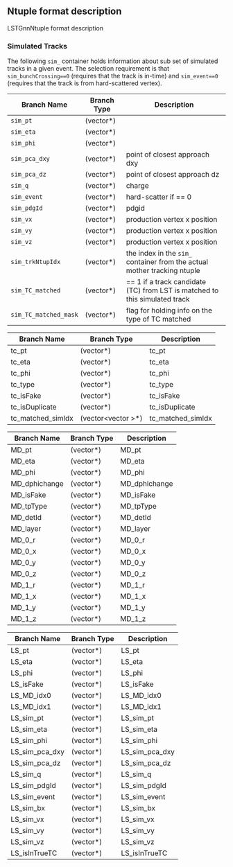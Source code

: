 
## Ntuple format description

LSTGnnNtuple format description

### Simulated Tracks


The following `sim_` container holds information about sub set of simulated tracks in a given event.
The selection requirement is that `sim_bunchCrossing==0` (requires that the track is in-time) and `sim_event==0` (requires that the track is from hard-scattered vertex).

| Branch Name               | Branch Type               | Description         |
| ------------------------- | ------------------------- | ------------------- |
| ```sim_pt             ``` | (vector<float>*)          |                     |
| ```sim_eta            ``` | (vector<float>*)          |                     |
| ```sim_phi            ``` | (vector<float>*)          |                     |
| ```sim_pca_dxy        ``` | (vector<float>*)          | point of closest approach dxy |
| ```sim_pca_dz         ``` | (vector<float>*)          | point of closest approach dz  |
| ```sim_q              ``` | (vector<int>*)            | charge              |
| ```sim_event          ``` | (vector<int>*)            | hard-scatter if == 0 |
| ```sim_pdgId          ``` | (vector<int>*)            | pdgid               |
| ```sim_vx             ``` | (vector<float>*)          | production vertex x position |
| ```sim_vy             ``` | (vector<float>*)          | production vertex x position |
| ```sim_vz             ``` | (vector<float>*)          | production vertex x position |
| ```sim_trkNtupIdx     ``` | (vector<float>*)          | the index in the ```sim_``` container from the actual mother tracking ntuple |
| ```sim_TC_matched     ``` | (vector<int>*)            | == 1 if a track candidate (TC) from LST is matched to this simulated track |
| ```sim_TC_matched_mask``` | (vector<int>*)            | flag for holding info on the type of TC matched |

| Branch Name         | Branch Type               | Description         |
| ------------------- | ------------------------- | ------------------- |
| tc_pt               | (vector<float>*)          | tc_pt               |
| tc_eta              | (vector<float>*)          | tc_eta              |
| tc_phi              | (vector<float>*)          | tc_phi              |
| tc_type             | (vector<int>*)            | tc_type             |
| tc_isFake           | (vector<int>*)            | tc_isFake           |
| tc_isDuplicate      | (vector<int>*)            | tc_isDuplicate      |
| tc_matched_simIdx   | (vector<vector<int> >*)   | tc_matched_simIdx   |

| Branch Name         | Branch Type               | Description         |
| ------------------- | ------------------------- | ------------------- |
| MD_pt               | (vector<float>*)          | MD_pt               |
| MD_eta              | (vector<float>*)          | MD_eta              |
| MD_phi              | (vector<float>*)          | MD_phi              |
| MD_dphichange       | (vector<float>*)          | MD_dphichange       |
| MD_isFake           | (vector<int>*)            | MD_isFake           |
| MD_tpType           | (vector<int>*)            | MD_tpType           |
| MD_detId            | (vector<int>*)            | MD_detId            |
| MD_layer            | (vector<int>*)            | MD_layer            |
| MD_0_r              | (vector<float>*)          | MD_0_r              |
| MD_0_x              | (vector<float>*)          | MD_0_x              |
| MD_0_y              | (vector<float>*)          | MD_0_y              |
| MD_0_z              | (vector<float>*)          | MD_0_z              |
| MD_1_r              | (vector<float>*)          | MD_1_r              |
| MD_1_x              | (vector<float>*)          | MD_1_x              |
| MD_1_y              | (vector<float>*)          | MD_1_y              |
| MD_1_z              | (vector<float>*)          | MD_1_z              |

| Branch Name         | Branch Type               | Description         |
| ------------------- | ------------------------- | ------------------- |
| LS_pt               | (vector<float>*)          | LS_pt               |
| LS_eta              | (vector<float>*)          | LS_eta              |
| LS_phi              | (vector<float>*)          | LS_phi              |
| LS_isFake           | (vector<int>*)            | LS_isFake           |
| LS_MD_idx0          | (vector<int>*)            | LS_MD_idx0          |
| LS_MD_idx1          | (vector<int>*)            | LS_MD_idx1          |
| LS_sim_pt           | (vector<float>*)          | LS_sim_pt           |
| LS_sim_eta          | (vector<float>*)          | LS_sim_eta          |
| LS_sim_phi          | (vector<float>*)          | LS_sim_phi          |
| LS_sim_pca_dxy      | (vector<float>*)          | LS_sim_pca_dxy      |
| LS_sim_pca_dz       | (vector<float>*)          | LS_sim_pca_dz       |
| LS_sim_q            | (vector<int>*)            | LS_sim_q            |
| LS_sim_pdgId        | (vector<int>*)            | LS_sim_pdgId        |
| LS_sim_event        | (vector<int>*)            | LS_sim_event        |
| LS_sim_bx           | (vector<int>*)            | LS_sim_bx           |
| LS_sim_vx           | (vector<float>*)          | LS_sim_vx           |
| LS_sim_vy           | (vector<float>*)          | LS_sim_vy           |
| LS_sim_vz           | (vector<float>*)          | LS_sim_vz           |
| LS_isInTrueTC       | (vector<int>*)            | LS_isInTrueTC       |
